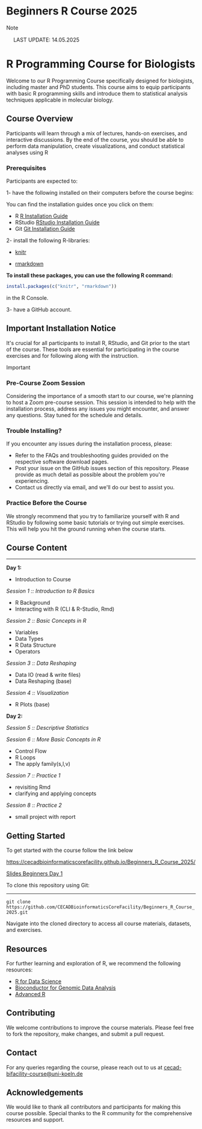 # Beginners R Course 2025

> [!NOTE]
>
> <img src="https://raw.githubusercontent.com/FortAwesome/Font-Awesome/6.x/svgs/solid/info.svg" width="15" height="15"> 
> LAST UPDATE: 14.05.2025

# R Programming Course for Biologists

Welcome to our R Programming Course specifically designed for biologists, including master and PhD students. This course aims to equip participants with basic R programming skills and introduce them to statistical analysis techniques applicable in molecular biology.

## Course Overview

Participants will learn through a mix of lectures, hands-on exercises, and interactive discussions. By the end of the course, you should be able to perform data manipulation, create visualizations, and conduct statistical analyses using R

### Prerequisites

Participants are expected to:

1- have the following installed on their computers before the course begins:

You can find the installation guides once you click on them:


- R [R Installation Guide](https://cran.r-project.org/)
- RStudio [RStudio Installation Guide](https://www.rstudio.com/products/rstudio/download/)
- Git [Git Installation Guide](https://git-scm.com/book/en/v2/Getting-Started-Installing-Git)

2- install the following R-libraries:
  - [knitr](https://cran.r-project.org/package=knitr)
  
  - [rmarkdown](https://cran.r-project.org/package=rmarkdown)  

**To install these packages, you can use the following R command:**

```r
install.packages(c("knitr", "rmarkdown"))
```
in the R Console.

3- have a GitHub account.

## Important Installation Notice

It's crucial for all participants to install R, RStudio, and Git prior to the start of the course. These tools are essential for participating in the course exercises and for following along with the instruction.

> [!IMPORTANT]
> ### Pre-Course Zoom Session
> Considering the importance of a smooth start to our course, we're planning to host a Zoom pre-course session. This session is intended to help with the installation process, address any issues you might encounter, and answer any questions. Stay tuned for the schedule and details.

### Trouble Installing?

If you encounter any issues during the installation process, please:
- Refer to the FAQs and troubleshooting guides provided on the respective software download pages.
- Post your issue on the GitHub issues section of this repository. Please provide as much detail as possible about the problem you're experiencing.
- Contact us directly via email, and we'll do our best to assist you.

### Practice Before the Course

We strongly recommend that you try to familiarize yourself with R and RStudio by following some basic tutorials or trying out simple exercises. This will help you hit the ground running when the course starts.


## Course Content 
---------------

__Day 1:__

- Introduction to Course

*Session 1 :: Introduction to R Basics*
- R Background 
- Interacting with R (CLI & R-Studio, Rmd)

*Session 2 :: Basic Concepts in R* 
- Variables
- Data Types
- R Data Structure
- Operators

*Session 3 :: Data Reshaping*
- Data IO (read & write files)
- Data Reshaping (base)

*Session 4 :: Visualization* 
- R Plots (base)

__Day 2:__

*Session 5 :: Descriptive Statistics*

*Session 6 :: More Basic Concepts in R*
- Control Flow
- R Loops
- The apply family(s,l,v)

*Session 7 :: Practice 1*
- revisiting Rmd
- clarifying and applying concepts

*Session 8 :: Practice 2*
- small project with report

## Getting Started
To get started with the course follow the link below

https://cecadbioinformaticscorefacility.github.io/Beginners_R_Course_2025/


[Slides Beginners Day 1](https://cecadbioinformaticscorefacility.github.io/Beginners_R_Course_2025/slides/BeginnersDay1.html)

To clone this repository using Git:

****

`git clone https://github.com/CECADBioinformaticsCoreFacility/Beginners_R_Course_2025.git`

Navigate into the cloned directory to access all course materials, datasets, and exercises.

## Resources

For further learning and exploration of R, we recommend the following resources:
- [R for Data Science](https://r4ds.had.co.nz/)
- [Bioconductor for Genomic Data Analysis](https://www.bioconductor.org/)
- [Advanced R](https://adv-r.hadley.nz/)

## Contributing

We welcome contributions to improve the course materials. Please feel free to fork the repository, make changes, and submit a pull request.

## Contact

For any queries regarding the course, please reach out to us at cecad-bifacility-course@uni-koeln.de

## Acknowledgements

We would like to thank all contributors and participants for making this course possible. Special thanks to the R community for the comprehensive resources and support.

